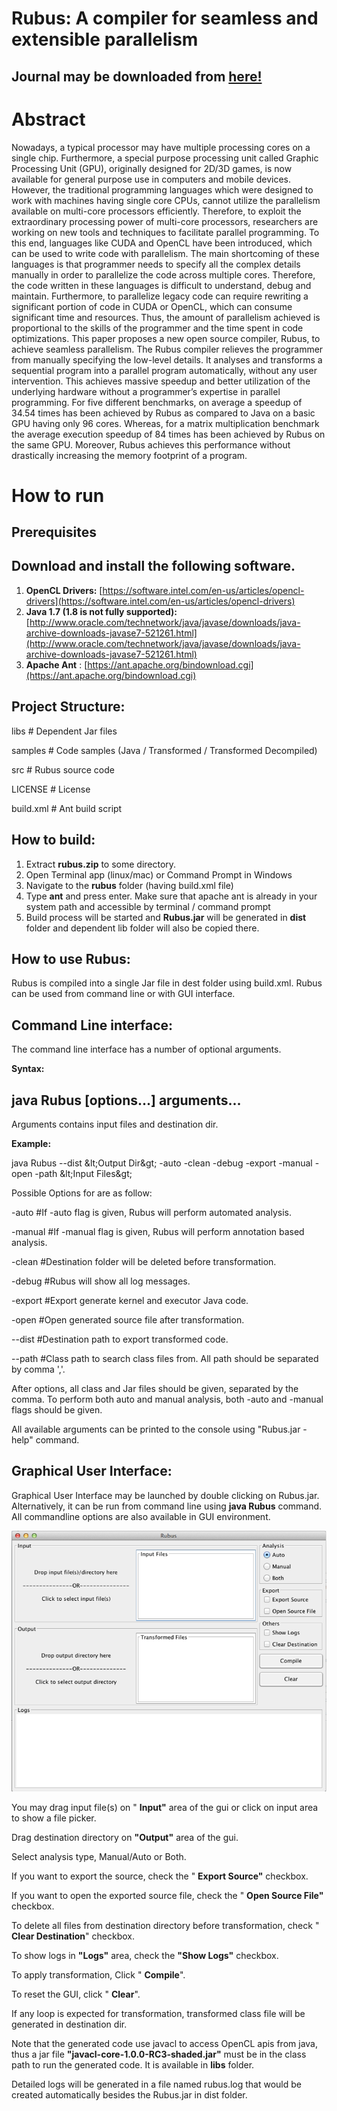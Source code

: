 # Rubus: A compiler for seamless and extensible parallelism

## Journal may be downloaded from [here!](https://journals.plos.org/plosone/article?id=10.1371/journal.pone.0188721)

# Abstract

Nowadays, a typical processor may have multiple processing cores on a single chip. Furthermore, a special purpose processing unit called Graphic Processing Unit (GPU), originally designed for 2D/3D games, is now available for general purpose use in computers and mobile devices. However, the traditional programming languages which were designed to work with machines having single core CPUs, cannot utilize the parallelism available on multi-core processors efficiently. Therefore, to exploit the extraordinary processing power of multi-core processors, researchers are working on new tools and techniques to facilitate parallel programming. To this end, languages like CUDA and OpenCL have been introduced, which can be used to write code with parallelism. The main shortcoming of these languages is that programmer needs to specify all the complex details manually in order to parallelize the code across multiple cores. Therefore, the code written in these languages is difficult to understand, debug and maintain. Furthermore, to parallelize legacy code can require rewriting a significant portion of code in CUDA or OpenCL, which can consume significant time and resources. Thus, the amount of parallelism achieved is proportional to the skills of the programmer and the time spent in code optimizations. This paper proposes a new open source compiler, Rubus, to achieve seamless parallelism. The Rubus compiler relieves the programmer from manually specifying the low-level details. It analyses and transforms a sequential program into a parallel program automatically, without any user intervention. This achieves massive speedup and better utilization of the underlying hardware without a programmer’s expertise in parallel programming. For five different benchmarks, on average a speedup of 34.54 times has been achieved by Rubus as compared to Java on a basic GPU having only 96 cores. Whereas, for a matrix multiplication benchmark the average execution speedup of 84 times has been achieved by Rubus on the same GPU. Moreover, Rubus achieves this performance without drastically increasing the memory footprint of a program.

# How to run

## Prerequisites

## Download and install the following software.

1. **OpenCL Drivers:** [https://software.intel.com/en-us/articles/opencl-drivers](https://software.intel.com/en-us/articles/opencl-drivers)
2. **Java 1.7 (1.8 is not fully supported):** [http://www.oracle.com/technetwork/java/javase/downloads/java-archive-downloads-javase7-521261.html](http://www.oracle.com/technetwork/java/javase/downloads/java-archive-downloads-javase7-521261.html)
3. **Apache Ant** : [https://ant.apache.org/bindownload.cgi](https://ant.apache.org/bindownload.cgi)

## Project Structure:

libs # Dependent Jar files

samples # Code samples (Java / Transformed / Transformed Decompiled)

src # Rubus source code

LICENSE # License

build.xml # Ant build script

## How to build:

1. Extract **rubus.zip** to some directory.
2. Open Terminal app (linux/mac) or Command Prompt in Windows
3. Navigate to the **rubus** folder (having build.xml file)
4. Type **ant** and press enter. Make sure that apache ant is already in your system path and accessible by terminal / command prompt
5. Build process will be started and **Rubus.jar** will be generated in **dist** folder and dependent lib folder will also be copied there.

## How to use Rubus:

Rubus is compiled into a single Jar file in dest folder using build.xml. Rubus can be used from command line or with GUI interface.

## Command Line interface:

The command line interface has a number of optional arguments.

**Syntax:**

## java Rubus [options...] arguments...

Arguments contains input files and destination dir.

**Example:**

java Rubus --dist \&lt;Output Dir\&gt; -auto -clean -debug -export -manual -open -path \&lt;Input Files\&gt;

Possible Options for are as follow:

-auto #If -auto flag is given, Rubus will perform automated analysis.

-manual #If -manual flag is given, Rubus will perform annotation based analysis.

-clean #Destination folder will be deleted before transformation.

-debug #Rubus will show all log messages.

-export #Export generate kernel and executor Java code.

-open #Open generated source file after transformation.

--dist #Destination path to export transformed code.

--path #Class path to search class files from. All path should be separated by comma &#39;,&#39;.

After options, all class and Jar files should be given, separated by the comma. To perform both auto and manual analysis, both -auto and -manual flags should be given.

All available arguments can be printed to the console using &quot;Rubus.jar -help&quot; command.

## Graphical User Interface:

Graphical User Interface may be launched by double clicking on Rubus.jar. Alternatively, it can be run from command line using **java Rubus** command. All commandline options are also available in GUI environment.

![](gui.png)

You may drag input file(s) on &quot; **Input&quot;** area of the gui or click on input area to show a file picker.

Drag destination directory on **&quot;Output&quot;** area of the gui.

Select analysis type, Manual/Auto or Both.

If you want to export the source, check the &quot; **Export Source&quot;** checkbox.

If you want to open the exported source file, check the &quot; **Open Source File&quot;** checkbox.

To delete all files from destination directory before transformation, check &quot; **Clear Destination**&quot; checkbox.

To show logs in **&quot;Logs&quot;** area, check the **&quot;Show Logs&quot;** checkbox.

To apply transformation, Click &quot; **Compile**&quot;.

To reset the GUI, click &quot; **Clear**&quot;.

If any loop is expected for transformation, transformed class file will be generated in destination dir.

Note that the generated code use javacl to access OpenCL apis from java, thus a jar file **&quot;javacl-core-1.0.0-RC3-shaded.jar&quot;** must be in the class path to run the generated code. It is available in **libs** folder.

Detailed logs will be generated in a file named rubus.log that would be created automatically besides the Rubus.jar in dist folder.
